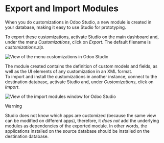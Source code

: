 # Export and Import Modules

When you do customizations in Odoo Studio, a new module is created in
your database, making it easy to use Studio for prototyping.

To export these customizations, activate Studio on the main dashboard
and, under the menu *Customizations*, click on *Export*. The default
filename is *customizations.zip*.

![View of the menu customizations in Odoo
Studio](export_import/customizations_menu.png)

The module created contains the definition of custom models and fields,
as well as the UI elements of any customization in an XML format.  
To import and install the customizations in another instance, connect to
the destination database, activate Studio and, under *Customizations*,
click on *Import*.

![View of the import modules window for Odoo
Studio](export_import/import_modules.png)

<div class="warning">

<div class="title">

Warning

</div>

Studio does not know which apps are customized (because the same view
can be modified on different apps), therefore, it *does not* add the
underlying modules as dependencies of the exported module. In other
words, the applications installed on the source database should be
installed on the destination database.

</div>
